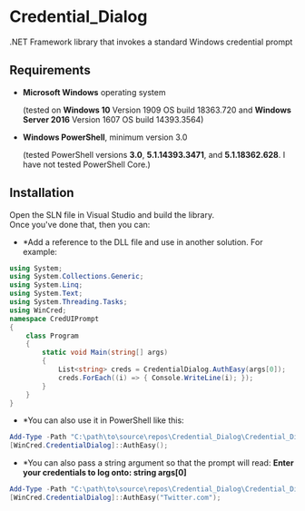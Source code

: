 # Credential_Dialog

.NET Framework library that invokes a standard Windows credential prompt

## Requirements

*   **Microsoft Windows** operating system

       (tested on **Windows 10** Version 1909 OS build 18363.720 and **Windows Server 2016** Version 1607 OS build 14393.3564)

*   **Windows PowerShell**, minimum version 3.0

       (tested PowerShell versions **3.0**, **5.1.14393.3471**, and **5.1.18362.628**. I have not tested PowerShell Core.)

## Installation

Open the SLN file in Visual Studio and build the library.  
Once you've done that, then you can:  
*   *Add a reference to the DLL file and use in another solution. For example:  
```cs
using System;
using System.Collections.Generic;
using System.Linq;
using System.Text;
using System.Threading.Tasks;
using WinCred;
namespace CredUIPrompt
{
    class Program
    {
        static void Main(string[] args)
        {
            List<string> creds = CredentialDialog.AuthEasy(args[0]);
            creds.ForEach((i) => { Console.WriteLine(i); });
        }
    }
}
```  
*   *You can also use it in PowerShell like this:  
```ps1
Add-Type -Path "C:\path\to\source\repos\Credential_Dialog\Credential_Dialog\bin\debug\Credential_Dialog.dll"
[WinCred.CredentialDialog]::AuthEasy();
```
*   *You can also pass a string argument so that the prompt will read: **Enter your credentials to log onto: string args[0]**  
```ps1
Add-Type -Path "C:\path\to\source\repos\Credential_Dialog\Credential_Dialog\bin\debug\Credential_Dialog.dll"
[WinCred.CredentialDialog]::AuthEasy("Twitter.com");
```  
